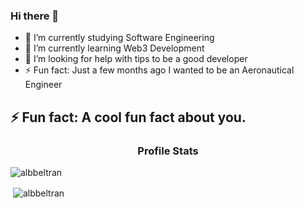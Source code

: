 ### Hi there 👋

- 🔭 I’m currently studying Software Engineering
- 🌱 I’m currently learning Web3 Development
- 🤔 I’m looking for help with tips to be a good developer
- ⚡ Fun fact: Just a few months ago I wanted to be an Aeronautical Engineer

## ⚡ Fun fact: A cool fun fact about you.

<h3 align="center">Profile Stats</h3>

<p align="left"> <img src="https://komarev.com/ghpvc/?username=albbeltran" alt="albbeltran" /> </p>

<p>&nbsp;<img align="center" src="https://github-readme-stats.vercel.app/api?username=albbeltran&show_icons=true" alt="albbeltran" /></p>
